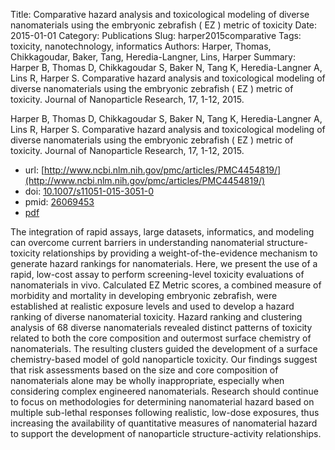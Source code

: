Title: Comparative hazard analysis and toxicological modeling of diverse nanomaterials using the embryonic zebrafish ( EZ ) metric of toxicity
Date: 2015-01-01
Category: Publications
Slug: harper2015comparative
Tags: toxicity, nanotechnology, informatics
Authors: Harper, Thomas, Chikkagoudar, Baker, Tang, Heredia-Langner, Lins, Harper
Summary: Harper B, Thomas D, Chikkagoudar S, Baker N, Tang K, Heredia-Langner A, Lins R, Harper S. Comparative hazard analysis and toxicological modeling of diverse nanomaterials using the embryonic zebrafish ( EZ ) metric of toxicity. Journal of Nanoparticle Research, 17, 1-12, 2015. 

Harper B, Thomas D, Chikkagoudar S, Baker N, Tang K, Heredia-Langner A, Lins R, Harper S. Comparative hazard analysis and toxicological modeling of diverse nanomaterials using the embryonic zebrafish ( EZ ) metric of toxicity. Journal of Nanoparticle Research, 17, 1-12, 2015. 

* url: [http://www.ncbi.nlm.nih.gov/pmc/articles/PMC4454819/](http://www.ncbi.nlm.nih.gov/pmc/articles/PMC4454819/)
* doi: [10.1007/s11051-015-3051-0](http://dx.doi.org/10.1007/s11051-015-3051-0)
* pmid: [26069453](http://www.ncbi.nlm.nih.gov/pubmed/26069453)
* [pdf](http://sobolevnrm.github.io/papers/harper2015comparative.pdf)

The integration of rapid assays, large datasets, informatics, and modeling can overcome current barriers in understanding nanomaterial structure-toxicity relationships by providing a weight-of-the-evidence mechanism to generate hazard rankings for nanomaterials. Here, we present the use of a rapid, low-cost assay to perform screening-level toxicity evaluations of nanomaterials in vivo. Calculated EZ Metric scores, a combined measure of morbidity and mortality in developing embryonic zebrafish, were established at realistic exposure levels and used to develop a hazard ranking of diverse nanomaterial toxicity. Hazard ranking and clustering analysis of 68 diverse nanomaterials revealed distinct patterns of toxicity related to both the core composition and outermost surface chemistry of nanomaterials. The resulting clusters guided the development of a surface chemistry-based model of gold nanoparticle toxicity. Our findings suggest that risk assessments based on the size and core composition of nanomaterials alone may be wholly inappropriate, especially when considering complex engineered nanomaterials. Research should continue to focus on methodologies for determining nanomaterial hazard based on multiple sub-lethal responses following realistic, low-dose exposures, thus increasing the availability of quantitative measures of nanomaterial hazard to support the development of nanoparticle structure-activity relationships.
